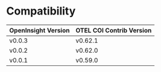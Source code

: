 # Compatibility

| OpenInsight Version | OTEL COl Contrib Version |
|---------------------|--------------------------|
| v0.0.3              | v0.62.1                  |
| v0.0.2              | v0.62.0                  |
| v0.0.1              | v0.59.0                  |